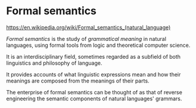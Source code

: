 # Formal semantics

https://en.wikipedia.org/wiki/Formal_semantics_(natural_language)

*Formal semantics* is the study of *grammatical meaning* in natural languages, using formal tools from logic and theoretical computer science.

It is an interdisciplinary field, sometimes regarded as a subfield of both linguistics and philosophy of language.

It provides accounts of what linguistic expressions mean and how their meanings are composed from the meanings of their parts.

The enterprise of formal semantics can be thought of as that of reverse engineering the semantic components of natural languages' grammars.
